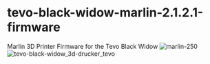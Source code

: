 # tevo-black-widow-marlin-2.1.2.1-firmware
Marlin 3D Printer Firmware for the Tevo Black Widow
![marlin-250](https://github.com/susgun60/tevo-black-widow-marlin-2.1.2.1-firmware/assets/104942541/8e53f87d-415d-4a9a-9fd9-9672ce6ca9bb)
![tevo-black-widow_3d-drucker_tevo](https://github.com/susgun60/tevo-black-widow-marlin-2.1.2.1-firmware/assets/104942541/0e16b2d8-e6b7-44a0-b79c-c36f0e74d4ec)
